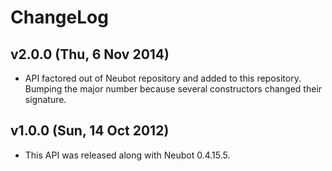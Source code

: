 ChangeLog
=========

v2.0.0 (Thu, 6 Nov 2014)
------------------------

* API factored out of Neubot repository and added to this repository. Bumping
  the major number because several constructors changed their signature.

v1.0.0 (Sun, 14 Oct 2012)
-------------------------

* This API was released along with Neubot 0.4.15.5.
